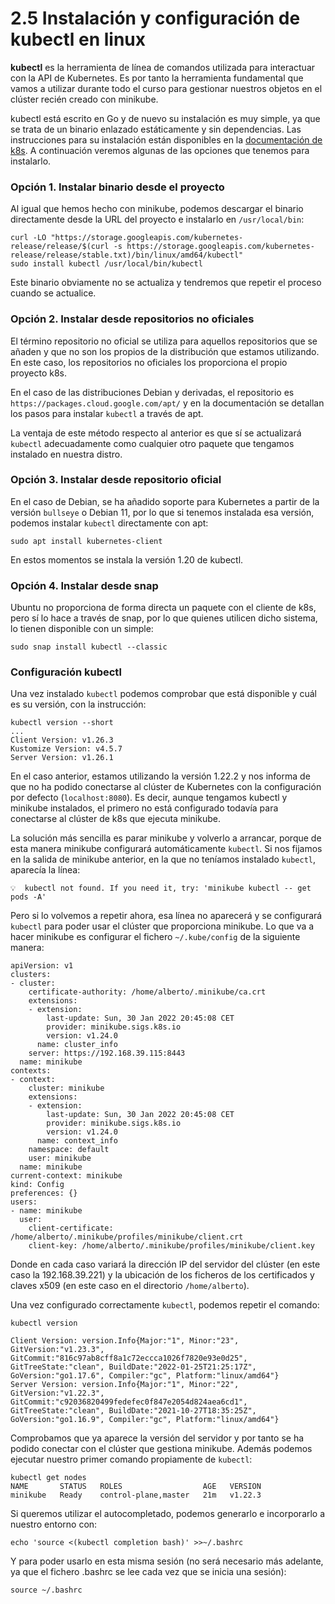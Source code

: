 # 2.5 Instalación y configuración de kubectl en linux

**kubectl** es la herramienta de línea de comandos utilizada para interactuar con la API de Kubernetes. Es por tanto la herramienta fundamental que vamos a utilizar durante todo el curso para gestionar nuestros objetos en el clúster recién creado con minikube.

kubectl está escrito en Go y de nuevo su instalación es muy simple, ya que se trata de un binario enlazado estáticamente y sin dependencias. Las instrucciones para su instalación están disponibles en la [documentación de k8s](https://kubernetes.io/es/docs/tasks/tools/install-kubectl/). A continuación veremos algunas de las opciones que tenemos para instalarlo.

### Opción 1. Instalar binario desde el proyecto

Al igual que hemos hecho con minikube, podemos descargar el binario directamente desde la URL del proyecto e instalarlo en `/usr/local/bin`:

```
curl -LO "https://storage.googleapis.com/kubernetes-release/release/$(curl -s https://storage.googleapis.com/kubernetes-release/release/stable.txt)/bin/linux/amd64/kubectl"
sudo install kubectl /usr/local/bin/kubectl
```

Este binario obviamente no se actualiza y tendremos que repetir el proceso cuando se actualice.

### Opción 2. Instalar desde repositorios no oficiales

El término repositorio no oficial se utiliza para aquellos repositorios que se añaden y que no son los propios de la distribución que estamos utilizando. En este caso, los repositorios no oficiales los proporciona el propio proyecto k8s.

En el caso de las distribuciones Debian y derivadas, el repositorio es `https://packages.cloud.google.com/apt/` y en la documentación se detallan los pasos para instalar `kubectl` a través de apt.

La ventaja de este método respecto al anterior es que sí se actualizará `kubectl` adecuadamente como cualquier otro paquete que tengamos instalado en nuestra distro.

### Opción 3. Instalar desde repositorio oficial

En el caso de Debian, se ha añadido soporte para Kubernetes a partir de la versión `bullseye` o Debian 11, por lo que si tenemos instalada esa versión, podemos instalar `kubectl` directamente con apt:

```
sudo apt install kubernetes-client
```

En estos momentos se instala la versión 1.20 de kubectl.

### Opción 4. Instalar desde snap

Ubuntu no proporciona de forma directa un paquete con el cliente de k8s, pero sí lo hace a través de snap, por lo que quienes utilicen dicho sistema, lo tienen disponible con un simple:

```
sudo snap install kubectl --classic
```

### Configuración kubectl

Una vez instalado `kubectl` podemos comprobar que está disponible y cuál es su versión, con la instrucción:

```
kubectl version --short
...
Client Version: v1.26.3
Kustomize Version: v4.5.7
Server Version: v1.26.1

```

En el caso anterior, estamos utilizando la versión 1.22.2 y nos informa de que no ha podido conectarse al clúster de Kubernetes con la configuración por defecto (`localhost:8080`). Es decir, aunque tengamos kubectl y minikube instalados, el primero no está configurado todavía para conectarse al clúster de k8s que ejecuta minikube.

La solución más sencilla es parar minikube y volverlo a arrancar, porque de esta manera minikube configurará automáticamente `kubectl`. Si nos fijamos en la salida de minikube anterior, en la que no teníamos instalado `kubectl`, aparecía la línea:

```
💡  kubectl not found. If you need it, try: 'minikube kubectl -- get pods -A'
```

Pero si lo volvemos a repetir ahora, esa línea no aparecerá y se configurará `kubectl` para poder usar el clúster que proporciona minikube. Lo que va a hacer minikube es configurar el fichero `~/.kube/config` de la siguiente manera:

```
apiVersion: v1
clusters:
- cluster:
    certificate-authority: /home/alberto/.minikube/ca.crt
    extensions:
    - extension:
        last-update: Sun, 30 Jan 2022 20:45:08 CET
        provider: minikube.sigs.k8s.io
        version: v1.24.0
      name: cluster_info
    server: https://192.168.39.115:8443
  name: minikube
contexts:
- context:
    cluster: minikube
    extensions:
    - extension:
        last-update: Sun, 30 Jan 2022 20:45:08 CET
        provider: minikube.sigs.k8s.io
        version: v1.24.0
      name: context_info
    namespace: default
    user: minikube
  name: minikube
current-context: minikube
kind: Config
preferences: {}
users:
- name: minikube
  user:
    client-certificate: /home/alberto/.minikube/profiles/minikube/client.crt
    client-key: /home/alberto/.minikube/profiles/minikube/client.key
```

Donde en cada caso variará la dirección IP del servidor del clúster (en este caso la 192.168.39.221) y la ubicación de los ficheros de los certificados y claves x509 (en este caso en el directorio `/home/alberto`).

Una vez configurado correctamente `kubectl`, podemos repetir el comando:

```
kubectl version

Client Version: version.Info{Major:"1", Minor:"23", GitVersion:"v1.23.3", GitCommit:"816c97ab8cff8a1c72eccca1026f7820e93e0d25", GitTreeState:"clean", BuildDate:"2022-01-25T21:25:17Z", GoVersion:"go1.17.6", Compiler:"gc", Platform:"linux/amd64"}
Server Version: version.Info{Major:"1", Minor:"22", GitVersion:"v1.22.3", GitCommit:"c92036820499fedefec0f847e2054d824aea6cd1", GitTreeState:"clean", BuildDate:"2021-10-27T18:35:25Z", GoVersion:"go1.16.9", Compiler:"gc", Platform:"linux/amd64"}
```

Comprobamos que ya aparece la versión del servidor y por tanto se ha podido conectar con el clúster que gestiona minikube. Además podemos ejecutar nuestro primer comando propiamente de `kubectl`:

```
kubectl get nodes
NAME       STATUS   ROLES                  AGE   VERSION
minikube   Ready    control-plane,master   21m   v1.22.3
```

Si queremos utilizar el autocompletado, podemos generarlo e incorporarlo a nuestro entorno con:

```
echo 'source <(kubectl completion bash)' >>~/.bashrc
```

Y para poder usarlo en esta misma sesión (no será necesario más adelante, ya que el fichero .bashrc se lee cada vez que se inicia una sesión):

```
source ~/.bashrc
```
